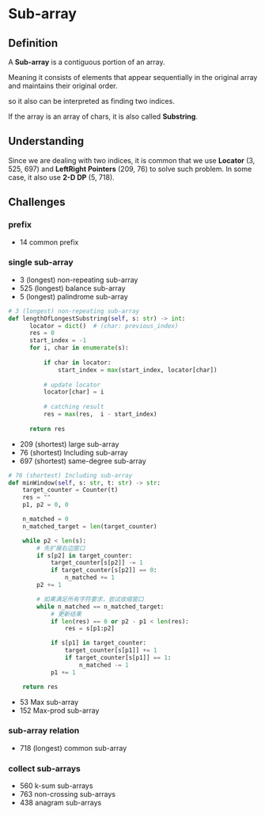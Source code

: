 # Sub-array

## Definition
A **Sub-array** is a contiguous portion of an array.

Meaning it consists of elements that appear sequentially in the original array and maintains their original order.

so it also can be interpreted as finding two indices.

If the array is an array of chars, it is also called **Substring**.

## Understanding

Since we are dealing with two indices, 
it is common that we use **Locator** (3, 525, 697)
and **LeftRight Pointers** (209, 76) to solve such problem.
In some case, it also use **2-D DP** (5, 718).

## Challenges

### prefix
- 14 common prefix

### single sub-array

- 3 (longest) non-repeating sub-array
- 525 (longest) balance sub-array
- 5 (longest) palindrome sub-array

```python
# 3 (longest) non-repeating sub-array
def lengthOfLongestSubstring(self, s: str) -> int:
      locator = dict()  # (char: previous_index)
      res = 0
      start_index = -1
      for i, char in enumerate(s):
          
          if char in locator:
              start_index = max(start_index, locator[char])
    
          # update locator
          locator[char] = i
    
          # catching result
          res = max(res,  i - start_index)
    
      return res

```

- 209 (shortest) large sub-array
- 76 (shortest) Including sub-array
- 697 (shortest) same-degree sub-array

  

```python
# 76 (shortest) Including sub-array
def minWindow(self, s: str, t: str) -> str:
    target_counter = Counter(t)
    res = ""
    p1, p2 = 0, 0

    n_matched = 0
    n_matched_target = len(target_counter)

    while p2 < len(s):
        # 先扩展右边窗口
        if s[p2] in target_counter:
            target_counter[s[p2]] -= 1
            if target_counter[s[p2]] == 0:
                n_matched += 1
        p2 += 1 

        # 如果满足所有字符要求，尝试收缩窗口
        while n_matched == n_matched_target:
            # 更新结果
            if len(res) == 0 or p2 - p1 < len(res):
                res = s[p1:p2]

            if s[p1] in target_counter:
                target_counter[s[p1]] += 1
                if target_counter[s[p1]] == 1:
                    n_matched -= 1
            p1 += 1

    return res

```

- 53 Max sub-array
- 152 Max-prod sub-array



### sub-array relation
- 718 (longest) common sub-array


### collect sub-arrays
- 560 k-sum sub-arrays
- 763 non-crossing sub-arrays
- 438 anagram sub-arrays

